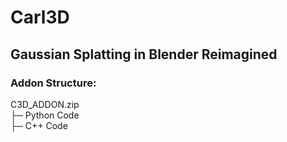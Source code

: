 # Carl3D
## Gaussian Splatting in Blender Reimagined

### Addon Structure:
C3D_ADDON.zip<br>
├─ Python Code<br>
├─ C++ Code
